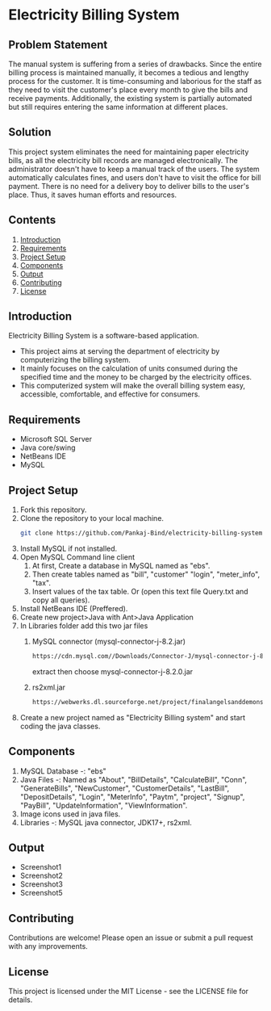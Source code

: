 # Electricity Billing System

## Problem Statement

The manual system is suffering from a series of drawbacks. Since the entire billing process is maintained manually, it becomes a tedious and lengthy process for the customer. It is time-consuming and laborious for the staff as they need to visit the customer's place every month to give the bills and receive payments. Additionally, the existing system is partially automated but still requires entering the same information at different places.

## Solution

This project system eliminates the need for maintaining paper electricity bills, as all the electricity bill records are managed electronically. The administrator doesn't have to keep a manual track of the users. The system automatically calculates fines, and users don't have to visit the office for bill payment. There is no need for a delivery boy to deliver bills to the user's place. Thus, it saves human efforts and resources.

## Contents

1) [Introduction](#introduction)
2) [Requirements](#requirements)
3) [Project Setup](#project-setup)
4) [Components](#components)
5) [Output](#output)
6) [Contributing](#contributing)
7) [License](#license)

## Introduction

Electricity Billing System is a software-based application.
- This project aims at serving the department of electricity by computerizing the billing system.
- It mainly focuses on the calculation of units consumed during the specified time and the money to be charged by the electricity offices.
- This computerized system will make the overall billing system easy, accessible, comfortable, and effective for consumers.

## Requirements

- Microsoft SQL Server
- Java core/swing 
- NetBeans IDE
- MySQL

## Project Setup

1. Fork this repository.
2. Clone the repository to your local machine.
   ```bash
   git clone https://github.com/Pankaj-Bind/electricity-billing-system.git
3. Install MySQL if not installed.
4. Open MySQL Command line client
      1. At first, Create a database in MySQL named as "ebs".
      2. Then create tables named as "bill", "customer" "login", "meter_info", "tax".
      3. Insert values of the tax table.
      Or (open this text file Query.txt and copy all queries).
7. Install NetBeans IDE (Preffered).
8. Create new project>Java with Ant>Java Application
9. In Libraries folder add this two jar files
   1. MySQL connector (mysql-connector-j-8.2.jar)
      ```bash
      https://cdn.mysql.com//Downloads/Connector-J/mysql-connector-j-8.2.0.zip
      ```
      extract then choose mysql-connector-j-8.2.0.jar
   
   2. rs2xml.jar
      ```bash
      https://webwerks.dl.sourceforge.net/project/finalangelsanddemons/rs2xml.jar
10. Create a new project named as "Electricity Billing system" and start coding the java classes.

## Components

1. MySQL Database -: "ebs"
2. Java Files -: Named as "About", "BillDetails", "CalculateBill", "Conn", "GenerateBills", "NewCustomer", "CustomerDetails", "LastBill", "DepositDetails", "Login", "MeterInfo", "Paytm", "project", "Signup", "PayBill", "UpdateInformation", "ViewInformation".
3. Image icons used in java files.
4. Libraries -: MySQL java connector, JDK17+, rs2xml.

## Output

- Screenshot1
- Screenshot2
- Screenshot3
- Screenshot5

## Contributing

Contributions are welcome! Please open an issue or submit a pull request with any improvements.

## License

This project is licensed under the MIT License - see the LICENSE file for details.
